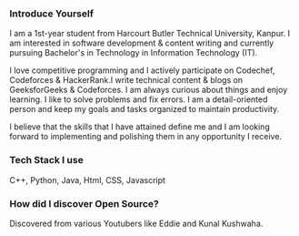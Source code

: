 ### Introduce Yourself

I am a 1st-year student from Harcourt Butler Technical University, Kanpur. I am interested in software development & content writing and currently pursuing Bachelor's in Technology in Information Technology (IT).

I love competitive programming and I actively participate on Codechef, Codeforces & HackerRank.I write technical content & blogs on GeeksforGeeks & Codeforces. I am always curious about things and enjoy learning. I like to solve problems and fix errors. I am a detail-oriented person and keep my goals and tasks organized to maintain productivity.

I believe that the skills that I have attained define me and I am looking forward to implementing and polishing them in any opportunity I receive.

### Tech Stack I use

C++, Python, Java, Html, CSS, Javascript

### How did I discover Open Source?

Discovered from various Youtubers like Eddie and Kunal Kushwaha.

